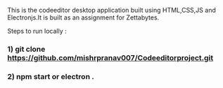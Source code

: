 This is the codeeditor desktop application built using HTML,CSS,JS and Electronjs.It is built as an assignment for Zettabytes.

Steps to run locally : 
### 1) git clone https://github.com/mishrpranav007/Codeeditorproject.git
### 2) npm start or electron .

